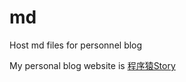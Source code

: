 # md
Host md files for personnel blog  

My personal blog website is [程序猿Story](https://younge.club) 
